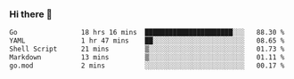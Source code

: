 ### Hi there 👋

<!--
**yeya24/yeya24** is a ✨ _special_ ✨ repository because its `README.md` (this file) appears on your GitHub profile.

Here are some ideas to get you started:

- 🔭 I’m currently working on ...
- 🌱 I’m currently learning ...
- 👯 I’m looking to collaborate on ...
- 🤔 I’m looking for help with ...
- 💬 Ask me about ...
- 📫 How to reach me: ...
- 😄 Pronouns: ...
- ⚡ Fun fact: ...
-->

<!--START_SECTION:waka-->

```txt
Go                18 hrs 16 mins  ██████████████████████░░░   88.30 %
YAML              1 hr 47 mins    ██░░░░░░░░░░░░░░░░░░░░░░░   08.65 %
Shell Script      21 mins         ▒░░░░░░░░░░░░░░░░░░░░░░░░   01.73 %
Markdown          13 mins         ▒░░░░░░░░░░░░░░░░░░░░░░░░   01.11 %
go.mod            2 mins          ░░░░░░░░░░░░░░░░░░░░░░░░░   00.17 %
```

<!--END_SECTION:waka-->
